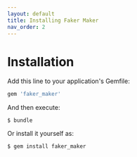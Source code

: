 ```yaml
---
layout: default
title: Installing Faker Maker
nav_order: 2
---
```


# Installation

Add this line to your application's Gemfile:

```ruby
gem 'faker_maker'
```

And then execute:

    $ bundle

Or install it yourself as:

    $ gem install faker_maker
